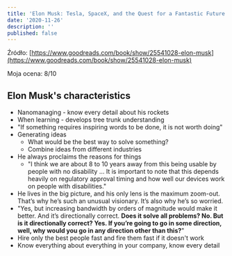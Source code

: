 ```yaml
---
title: 'Elon Musk: Tesla, SpaceX, and the Quest for a Fantastic Future - Ashlee Vance'
date: '2020-11-26'
description: ''
published: false
---
```


Źródło: [https://www.goodreads.com/book/show/25541028-elon-musk](https://www.goodreads.com/book/show/25541028-elon-musk)

Moja ocena: 8/10

## Elon Musk's characteristics

- Nanomanaging - know every detail about his rockets
- When learning - develops tree trunk understanding
- "If something requires inspiring words to be done, it is not worth doing"
- Generating ideas
  - What would be the best way to solve something?
  - Combine ideas from different industries
- He always proclaims the reasons for things
  - "I think we are about 8 to 10 years away from this being usable by people with no disability … It is important to note that this depends heavily on regulatory approval timing and how well our devices work on people with disabilities."
- He lives in the big picture, and his only lens is the maximum zoom-out. That’s why he’s such an unusual visionary. It’s also why he’s so worried.
- "Yes, but increasing bandwidth by orders of magnitude would make it better. And it’s directionally correct. **Does it solve all problems? No. But is it directionally correct? Yes. If you’re going to go in some direction, well, why would you go in any direction other than this?**"
- Hire only the best people fast and fire them fast if it doesn't work
- Know everything about everything in your company, know every detail
